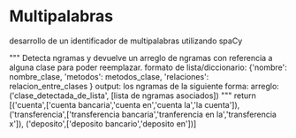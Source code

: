# Multipalabras
desarrollo de un identificador de multipalabras utilizando spaCy 

  """
        Detecta ngramas y devuelve un arreglo de ngramas 
        con referencia a alguna clase para poder reemplazar.
        formato de lista/diccionario:
        {'nombre': nombre_clase,
         'metodos': metodos_clase,
         'relaciones': relacion_entre_clases }
         output: los ngramas de la siguiente forma:
         arreglo: ('clase_detectada_de_lista', [lista de ngramas asociados])
    """
    return [('cuenta',['cuenta bancaria','cuenta en','cuenta la','la cuenta']),
        ('transferencia',['transferencia bancaria','tranferencia en la','transferencia x']),
        ('deposito',['deposito bancario','deposito en'])]